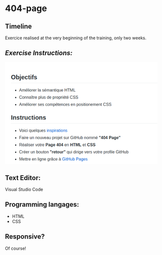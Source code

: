 # 404-page

## Timeline
Exercice realised at the very beginning of the training, only two weeks.

## _Exercise Instructions:_ 

<img src="repo404.png" alt="photo"/>

 
##  Text Editor:
Visual Studio Code


## Programming langages:
- HTML
- CSS  

## Responsive? 
Of course!
